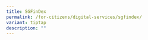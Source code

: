 ```yaml
---
title: SGFinDex
permalink: /for-citizens/digital-services/sgfindex/
variant: tiptap
description: ""
---
```


